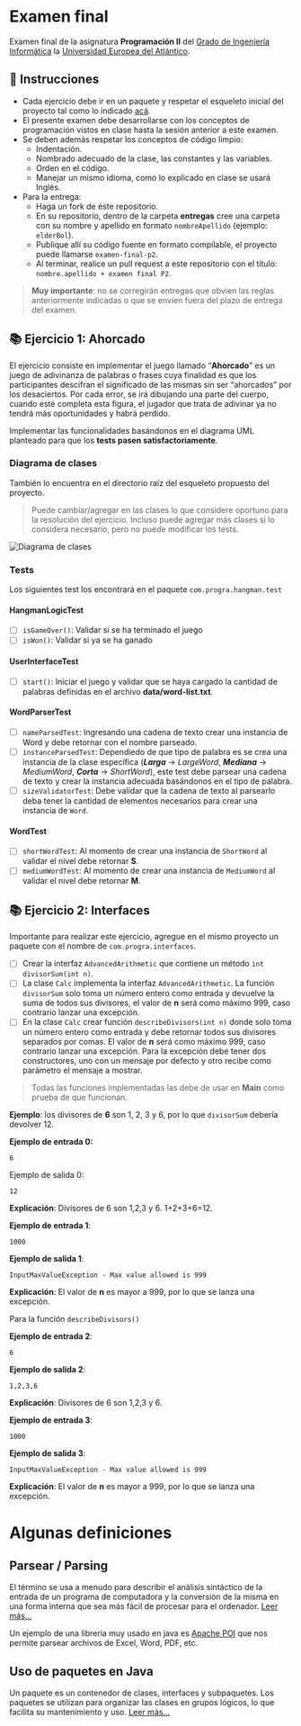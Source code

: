 # Examen final

Examen final de la asignatura **Programación II** del [Grado de Ingeniería Informática](https://www.uneatlantico.es/escuela-politecnica-superior/estudios-grado-oficial-en-ingenieria-informatica) la [Universidad Europea del Atlántico](https://www.uneatlantico.es).

## 📝 Instrucciones
* Cada ejercicio debe ir en un paquete y respetar el esqueleto inicial del proyecto tal como lo indicado [acá](entregas/roldanDaniel/esqueleto/examen-final-p2).
* El presente examen debe desarrollarse con los conceptos de programación vistos en clase hasta la sesión anterior a este examen.
* Se deben además respetar los conceptos de código limpio:
    * Indentación.
    * Nombrado adecuado de la clase, las constantes y las variables.
    * Orden en el código.
    * Manejar un mismo idioma, como lo explicado en clase se usará Inglés.
* Para la entrega:
    * Haga un fork de éste repositorio.
    * En su repositorio, dentro de la carpeta **entregas** cree una carpeta con su nombre y apellido en formato `nombreApellido` (ejemplo: `elderBol`).
    * Publique allí su código fuente en formato compilable, el proyecto puede llamarse `examen-final-p2`.
    * Al terminar, realice un pull request a este repositorio con el título: `nombre.apellido + examen final P2`.

> **Muy importante**: no se corregirán entregas que obvien las reglas anteriormente indicadas o que se envíen fuera del plazo de entrega del examen.

## 📚 Ejercicio 1: Ahorcado
El ejercicio consiste en implementar el juego llamado “**Ahorcado**” es un juego de adivinanza de palabras o frases cuya 
finalidad es que los participantes descifran el significado de las mismas sin ser “ahorcados” por los desaciertos. 
Por cada error, se irá dibujando una parte del cuerpo, cuando esté completa esta figura, el jugador que trata de adivinar 
ya no tendrá más oportunidades y habrá perdido.

Implementar las funcionalidades basándonos en el diagrama UML planteado para que los **tests pasen satisfactoriamente**.

### Diagrama de clases
También lo encuentra en el directorio raíz del esqueleto propuesto del proyecto.
> Puede cambiar/agregar en las clases lo que considere oportuno para la resolución del ejercicio. Incluso puede agregar 
> más clases si lo considera necesario, pero no puede modificar los tests. 

![Diagrama de clases](docs/hangman-diagram-class.png)

### Tests
Los siguientes test los encontrará en el paquete `com.progra.hangman.test`

#### HangmanLogicTest
*[ ] `isGameOver()`: Validar si se ha terminado el juego
*[ ] `isWon()`: Validar si ya se ha ganado

#### UserInterfaceTest
*[ ]  `start()`: Iniciar el juego y validar que se haya cargado la cantidad de palabras definidas en el 
archivo **data/word-list.txt**.

#### WordParserTest
*[ ]  `nameParsedTest`: Ingresando una cadena de texto crear una instancia de Word y debe
  retornar con el nombre parseado.
*[ ]  `instanceParsedTest`: Dependiedo de que tipo de palabra es se crea una instancia de la clase
  específica (_**Larga**_ -> _LargeWord_, _**Mediana**_ -> _MediumWord_, _**Corta**_ -> _ShortWord_), este test debe
  parsear una cadena de texto y crear la instancia adecuada basándonos en el tipo de palabra.
*[ ]  `sizeValidatorTest`: Debe validar que la cadena de texto al parsearlo deba tener la cantidad de
  elementos necesarios para crear una instancia de `Word`.

#### WordTest
*[ ]  `shortWordTest`: Al momento de crear una instancia de `ShortWord` al validar el nivel debe
  retornar **S**.
*[ ]  `mediumWordTest`: Al momento de crear una instancia de `MediumWord` al validar el nivel
  debe retornar **M**.

## 📚 Ejercicio 2: Interfaces
Importante para realizar este ejercicio, agregue en el mismo proyecto un paquete con el
nombre de `com.progra.interfaces`.

*[ ] Crear la interfaz `AdvancedArithmetic` que contiene un método `int divisorSum(int n)`.
*[ ] La clase `Calc` implementa la interfaz `AdvancedArithmetic`. La función
`divisorSum` solo toma un número entero como entrada y devuelve la suma de todos
sus divisores, el valor de **n** será como máximo 999, caso contrario lanzar una
excepción.
* [ ] En la clase `Calc` crear función `describeDivisors(int n)` donde solo toma un número entero
como entrada y debe retornar todos sus divisores separados por comas. El valor de **n**
será como máximo 999, caso contrario lanzar una excepción. Para la excepción debe
tener dos constructores, uno con un mensaje por defecto y otro recibe como
parámetro el mensaje a mostrar.

> Todas las funciones implementadas las debe de usar en **Main** como prueba de que funcionan.

**Ejemplo**: los divisores de **6** son 1, 2, 3 y 6, por lo que `divisorSum` debería devolver 12.

**Ejemplo de entrada 0:**
``` shell
6
```
Ejemplo de salida 0:
``` shell
12
```
**Explicación**:
Divisores de 6 son 1,2,3 y 6. 1+2+3+6=12.

**Ejemplo de entrada 1**:
``` shell
1000
```
**Ejemplo de salida 1**:
``` shell
InputMaxValueException - Max value allowed is 999
```
**Explicación**:
El valor de **n** es mayor a 999, por lo que se lanza una excepción.


Para la función `describeDivisors()`

**Ejemplo de entrada 2**:
``` shell
6
```
**Ejemplo de salida 2**:
``` shell
1,2,3,6
```
**Explicación**:
Divisores de 6 son 1,2,3 y 6.

**Ejemplo de entrada 3**:
``` shell
1000
```
**Ejemplo de salida 3**:
``` shell
InputMaxValueException - Max value allowed is 999
```
**Explicación**:
El valor de **n** es mayor a 999, por lo que se lanza una excepción.


# Algunas definiciones

## Parsear / Parsing
El término se usa a menudo para describir el análisis sintáctico de la
entrada de un programa de computadora y la conversión de la misma en una forma interna que sea más fácil de procesar
para el ordenador. [Leer más...](https://www.alegsa.com.ar/Dic/parseo.php#gsc.tab=0)

Un ejemplo de una libreria muy usado en java es [Apache POI](https://poi.apache.org/text-extraction.html) que 
nos permite parsear archivos de Excel, Word, PDF, etc.

## Uso de paquetes en Java
Un paquete es un contenedor de clases, interfaces y subpaquetes. Los paquetes se utilizan para organizar 
las clases en grupos lógicos, lo que facilita su mantenimiento y uso. [Leer más...](https://www.programarya.com/Cursos/Java/Paquetes)
